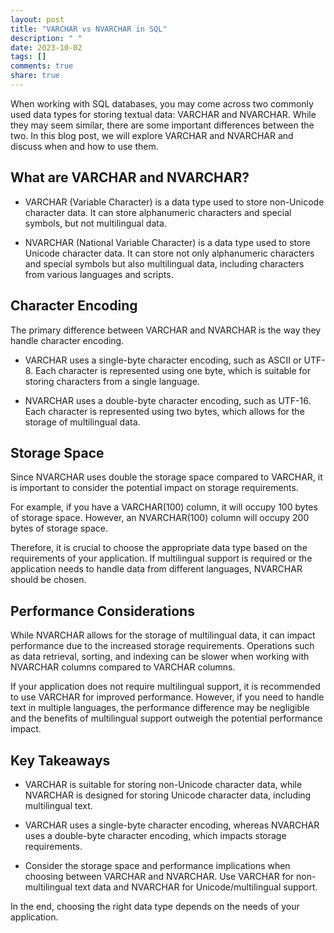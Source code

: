 ```yaml
---
layout: post
title: "VARCHAR vs NVARCHAR in SQL"
description: " "
date: 2023-10-02
tags: []
comments: true
share: true
---
```


When working with SQL databases, you may come across two commonly used data types for storing textual data: VARCHAR and NVARCHAR. While they may seem similar, there are some important differences between the two. In this blog post, we will explore VARCHAR and NVARCHAR and discuss when and how to use them.

## What are VARCHAR and NVARCHAR?

- VARCHAR (Variable Character) is a data type used to store non-Unicode character data. It can store alphanumeric characters and special symbols, but not multilingual data.

- NVARCHAR (National Variable Character) is a data type used to store Unicode character data. It can store not only alphanumeric characters and special symbols but also multilingual data, including characters from various languages and scripts.

## Character Encoding

The primary difference between VARCHAR and NVARCHAR is the way they handle character encoding.

- VARCHAR uses a single-byte character encoding, such as ASCII or UTF-8. Each character is represented using one byte, which is suitable for storing characters from a single language.

- NVARCHAR uses a double-byte character encoding, such as UTF-16. Each character is represented using two bytes, which allows for the storage of multilingual data.

## Storage Space

Since NVARCHAR uses double the storage space compared to VARCHAR, it is important to consider the potential impact on storage requirements.

For example, if you have a VARCHAR(100) column, it will occupy 100 bytes of storage space. However, an NVARCHAR(100) column will occupy 200 bytes of storage space.

Therefore, it is crucial to choose the appropriate data type based on the requirements of your application. If multilingual support is required or the application needs to handle data from different languages, NVARCHAR should be chosen.

## Performance Considerations

While NVARCHAR allows for the storage of multilingual data, it can impact performance due to the increased storage requirements. Operations such as data retrieval, sorting, and indexing can be slower when working with NVARCHAR columns compared to VARCHAR columns.

If your application does not require multilingual support, it is recommended to use VARCHAR for improved performance. However, if you need to handle text in multiple languages, the performance difference may be negligible and the benefits of multilingual support outweigh the potential performance impact.

## Key Takeaways

- VARCHAR is suitable for storing non-Unicode character data, while NVARCHAR is designed for storing Unicode character data, including multilingual text.

- VARCHAR uses a single-byte character encoding, whereas NVARCHAR uses a double-byte character encoding, which impacts storage requirements.

- Consider the storage space and performance implications when choosing between VARCHAR and NVARCHAR. Use VARCHAR for non-multilingual text data and NVARCHAR for Unicode/multilingual support.

In the end, choosing the right data type depends on the needs of your application.